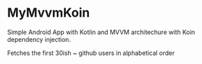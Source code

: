 # MyMvvmKoin

Simple Android App with Kotlin and MVVM architechure with Koin dependency injection.

Fetches the first 30ish ~ github users in alphabetical order
